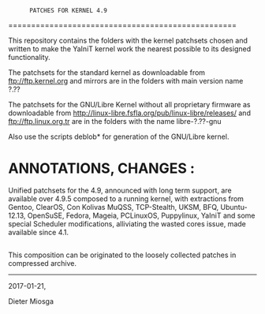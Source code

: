           PATCHES FOR KERNEL 4.9
==================================================

This repository contains the folders with the
kernel patchsets chosen and written to make the 
YaIniT kernel work the nearest possible to its designed functionality.

The patchsets for the standard kernel as downloadable from 
ftp://ftp.kernel.org    and mirrors
are in the folders with main version name  ?.??

The patchsets for the GNU/Libre Kernel without all proprietary
firmware as downloadable from 
http://linux-libre.fsfla.org/pub/linux-libre/releases/     and     ftp://ftp.linux.org.tr 
are in the folders with the name libre-?.??-gnu

Also use the scripts deblob*  for generation of the GNU/Libre kernel.

ANNOTATIONS, CHANGES :
============================================

Unified patchsets for the 4.9, announced with long term support, 
are available over 4.9.5 composed to a running kernel, with extractions from Gentoo, ClearOS, 
Con Kolivas MuQSS, TCP-Stealth, UKSM, BFQ, Ubuntu-12.13, OpenSuSE, Fedora, Mageia, PCLinuxOS, 
Puppylinux, YaIniT and some special Scheduler modifications, 
alliviating the wasted cores issue, made available since 4.1.    
##

This composition can be originated to the loosely collected patches
in compressed archive.


------------------------------------------------------------------------------------------------------------------

2017-01-21, 

Dieter Miosga 
 
